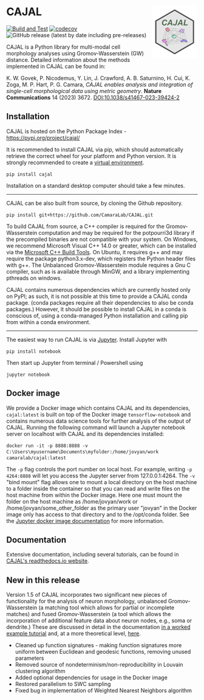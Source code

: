 # CAJAL <a href='https://github.com/CamaraLab/CAJAL'><img src="docs/images/logo.png" align="right" width="24%"/></a>
[![Build and Test](https://github.com/CamaraLab/CAJAL/actions/workflows/python-package.yml/badge.svg?branch=main)](https://github.com/CamaraLab/CAJAL/actions/workflows/python-package.yml)
[![codecov](https://codecov.io/github/CamaraLab/CAJAL/branch/main/graph/badge.svg?token=RU5ZR1SE8Z)](https://codecov.io/github/CamaraLab/CAJAL)
![GitHub release (latest by date including pre-releases)](https://img.shields.io/github/v/release/CamaraLab/CAJAL?include_prereleases&color=green)

CAJAL is a Python library for multi-modal cell morphology analyses using Gromov-Wasserstein (GW) distance. Detailed information about the methods implemented in CAJAL can be found in:

K. W. Govek, P. Nicodemus, Y. Lin, J. Crawford, A. B. Saturnino, H. Cui, K. Zoga, M. P. Hart, P. G. Camara, _CAJAL enables analysis and integration of single-cell morphological data using metric geometry_. **Nature Communications** 14 (2023) 3672. [DOI:10.1038/s41467-023-39424-2](https://doi.org/10.1038/s41467-023-39424-2)

## Installation
CAJAL is hosted on the Python Package Index - https://pypi.org/project/cajal/

It is recommended to install CAJAL via pip, which should automatically retrieve the correct wheel for your platform and Python version. It is strongly recommended to create a [virtual environment](https://docs.python.org/3/library/venv.html).
```commandline
pip install cajal
```
Installation on a standard desktop computer should take a few minutes.

----

CAJAL can be also built from source, by cloning the Github repository.

```commandline
pip install git+https://github.com/CamaraLab/CAJAL.git
```

To build CAJAL from source, a C++ compiler is required for the Gromov-Wasserstein computation and may be required for the potpourri3d library if the precompiled binaries are not compatible with your system.
On Windows, we recommend Microsoft Visual C++ 14.0 or greater, which can be installed via the [Microsoft C++ Build Tools](https://visualstudio.microsoft.com/visual-cpp-build-tools/). On Ubuntu, it requires g++ and may require the package python3.x-dev, which registers the Python header files with g++.
The Unbalanced Gromov-Wasserstein module requires a Gnu C compiler, such as is available through MinGW, and a library implementing pthreads on windows.

CAJAL contains numerous dependencies which are currently hosted only on PyPI; as such, it is not possible at this time to provide a CAJAL conda package. (conda packages require all their dependencies to also be conda packages.) However, it should be possible to install CAJAL in a conda is conscious of, using a conda-managed Python installation and calling pip from within a conda environment.

----

The easiest way to run CAJAL is via [Jupyter](https://jupyter.org/). Install Jupyter with
```commandline
pip install notebook
```
Then start up Jupyter from terminal / Powershell using
```commandline
jupyter notebook
```

## Docker image
We provide a Docker image which contains CAJAL and its dependencies, ```cajal:latest``` is built on top of the Docker image ```tensorflow-notebook``` and contains numerous data science tools for further analysis of the output of CAJAL. Running the following command will launch a Jupyter notebook server on localhost with CAJAL and its dependencies installed:
```commandline
docker run -it -p 8888:8888 -v C:\Users\myusername\Documents\myfolder:/home/jovyan/work camaralab/cajal:latest
```
The ```-p``` flag controls the port number on local host. For example, writing ```-p 4264:8888``` will let you access the Jupyter server from 127.0.0.1:4264. The ```-v``` "bind mount" flag allows one to mount a local directory on the host machine to a folder inside the container so that you can read and write files on the host machine from within the Docker image. Here one must mount the folder on the host machine as /home/jovyan/work or /home/jovyan/some_other_folder as the primary user "jovyan" in the Docker image only has access to that directory and to the /opt/conda folder. See the [Jupyter docker image documentation](https://jupyter-docker-stacks.readthedocs.io/en/latest/using/selecting.html) for more information.

## Documentation
Extensive documentation, including several tutorials, can be found in [CAJAL's readthedocs.io website](https://cajal.readthedocs.io/en/latest/index.html).

## New in this release
Version 1.5 of CAJAL incorporates two significant new pieces of functionality for the analysis of neuron morphology, unbalanced Gromov-Wasserstein (a matching tool which allows for partial or incomplete matches) and fused Gromov-Wasserstein (a tool which allows the incorporation of additional feature data about neuron nodes, e.g., soma or dendrite.)
These are discussed in detail in the documentation [in a worked example tutorial](https://cajal.readthedocs.io/en/stable/notebooks/Example_5.html) and, at a more theoretical level, [here](https://cajal.readthedocs.io/en/stable/gw_variants.html).

- Cleaned up function signatures - making function signatures more uniform between Euclidean and geodesic functions, removing unused parameters
- Removed source of nondeterminism/non-reproducibility in Louvain clustering algorithm
- Added optional dependencies for usage in the Docker image
- Restored parallelism to SWC sampling
- Fixed bug in implementation of Weighted Nearest Neighbors algorithm
